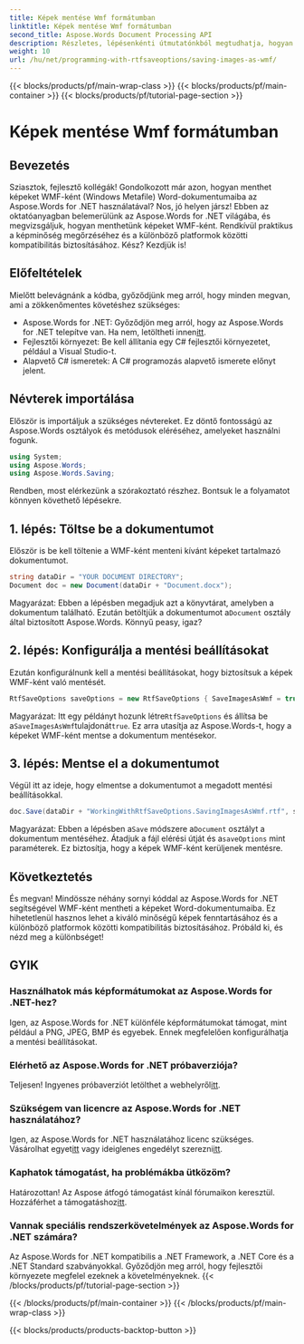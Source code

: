 ```yaml
---
title: Képek mentése Wmf formátumban
linktitle: Képek mentése Wmf formátumban
second_title: Aspose.Words Document Processing API
description: Részletes, lépésenkénti útmutatónkból megtudhatja, hogyan menthet el képeket WMF-ként Word dokumentumokban az Aspose.Words for .NET használatával. Növelje dokumentumkompatibilitását és képminőségét.
weight: 10
url: /hu/net/programming-with-rtfsaveoptions/saving-images-as-wmf/
---
```


{{< blocks/products/pf/main-wrap-class >}}
{{< blocks/products/pf/main-container >}}
{{< blocks/products/pf/tutorial-page-section >}}

# Képek mentése Wmf formátumban

## Bevezetés

Sziasztok, fejlesztő kollégák! Gondolkozott már azon, hogyan menthet képeket WMF-ként (Windows Metafile) Word-dokumentumaiba az Aspose.Words for .NET használatával? Nos, jó helyen jársz! Ebben az oktatóanyagban belemerülünk az Aspose.Words for .NET világába, és megvizsgáljuk, hogyan menthetünk képeket WMF-ként. Rendkívül praktikus a képminőség megőrzéséhez és a különböző platformok közötti kompatibilitás biztosításához. Kész? Kezdjük is!

## Előfeltételek

Mielőtt belevágnánk a kódba, győződjünk meg arról, hogy minden megvan, ami a zökkenőmentes követéshez szükséges:

-  Aspose.Words for .NET: Győződjön meg arról, hogy az Aspose.Words for .NET telepítve van. Ha nem, letöltheti innen[itt](https://releases.aspose.com/words/net/).
- Fejlesztői környezet: Be kell állítania egy C# fejlesztői környezetet, például a Visual Studio-t.
- Alapvető C# ismeretek: A C# programozás alapvető ismerete előnyt jelent.

## Névterek importálása

Először is importáljuk a szükséges névtereket. Ez döntő fontosságú az Aspose.Words osztályok és metódusok eléréséhez, amelyeket használni fogunk.

```csharp
using System;
using Aspose.Words;
using Aspose.Words.Saving;
```

Rendben, most elérkezünk a szórakoztató részhez. Bontsuk le a folyamatot könnyen követhető lépésekre.

## 1. lépés: Töltse be a dokumentumot

Először is be kell töltenie a WMF-ként menteni kívánt képeket tartalmazó dokumentumot. 

```csharp
string dataDir = "YOUR DOCUMENT DIRECTORY";
Document doc = new Document(dataDir + "Document.docx");
```

 Magyarázat: Ebben a lépésben megadjuk azt a könyvtárat, amelyben a dokumentum található. Ezután betöltjük a dokumentumot a`Document` osztály által biztosított Aspose.Words. Könnyű peasy, igaz?

## 2. lépés: Konfigurálja a mentési beállításokat

Ezután konfigurálnunk kell a mentési beállításokat, hogy biztosítsuk a képek WMF-ként való mentését.

```csharp
RtfSaveOptions saveOptions = new RtfSaveOptions { SaveImagesAsWmf = true };
```

 Magyarázat: Itt egy példányt hozunk létre`RtfSaveOptions` és állítsa be a`SaveImagesAsWmf`tulajdonát`true`. Ez arra utasítja az Aspose.Words-t, hogy a képeket WMF-ként mentse a dokumentum mentésekor.

## 3. lépés: Mentse el a dokumentumot

Végül itt az ideje, hogy elmentse a dokumentumot a megadott mentési beállításokkal.

```csharp
doc.Save(dataDir + "WorkingWithRtfSaveOptions.SavingImagesAsWmf.rtf", saveOptions);
```

 Magyarázat: Ebben a lépésben a`Save` módszere a`Document` osztályt a dokumentum mentéséhez. Átadjuk a fájl elérési útját és a`saveOptions` mint paraméterek. Ez biztosítja, hogy a képek WMF-ként kerüljenek mentésre.

## Következtetés

És megvan! Mindössze néhány sornyi kóddal az Aspose.Words for .NET segítségével WMF-ként mentheti a képeket Word-dokumentumaiba. Ez hihetetlenül hasznos lehet a kiváló minőségű képek fenntartásához és a különböző platformok közötti kompatibilitás biztosításához. Próbáld ki, és nézd meg a különbséget!

## GYIK

### Használhatok más képformátumokat az Aspose.Words for .NET-hez?
Igen, az Aspose.Words for .NET különféle képformátumokat támogat, mint például a PNG, JPEG, BMP és egyebek. Ennek megfelelően konfigurálhatja a mentési beállításokat.

### Elérhető az Aspose.Words for .NET próbaverziója?
 Teljesen! Ingyenes próbaverziót letölthet a webhelyről[itt](https://releases.aspose.com/).

### Szükségem van licencre az Aspose.Words for .NET használatához?
 Igen, az Aspose.Words for .NET használatához licenc szükséges. Vásárolhat egyet[itt](https://purchase.aspose.com/buy) vagy ideiglenes engedélyt szerezni[itt](https://purchase.aspose.com/temporary-license/).

### Kaphatok támogatást, ha problémákba ütközöm?
 Határozottan! Az Aspose átfogó támogatást kínál fórumaikon keresztül. Hozzáférhet a támogatáshoz[itt](https://forum.aspose.com/c/words/8).

### Vannak speciális rendszerkövetelmények az Aspose.Words for .NET számára?
Az Aspose.Words for .NET kompatibilis a .NET Framework, a .NET Core és a .NET Standard szabványokkal. Győződjön meg arról, hogy fejlesztői környezete megfelel ezeknek a követelményeknek.
{{< /blocks/products/pf/tutorial-page-section >}}

{{< /blocks/products/pf/main-container >}}
{{< /blocks/products/pf/main-wrap-class >}}

{{< blocks/products/products-backtop-button >}}
